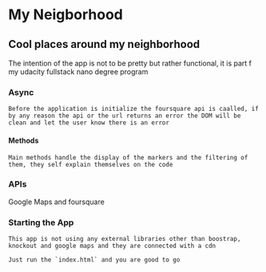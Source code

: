 # My Neigborhood
## Cool places around my neighborhood
The intention of the app is not to be pretty but rather functional, it is part f my udacity fullstack nano degree program

### Async
    Before the application is initialize the foursquare api is caalled, if by any reason the api or the url returns an error the DOM will be clean and let the user know there is an error

#### Methods
    Main methods handle the display of the markers and the filtering of them, they self explain themselves on the code


### APIs
 Google Maps and foursquare    

### Starting the App
    This app is not using any external libraries other than boostrap, knockout and google maps and they are connected with a cdn

    Just run the `index.html` and you are good to go
         